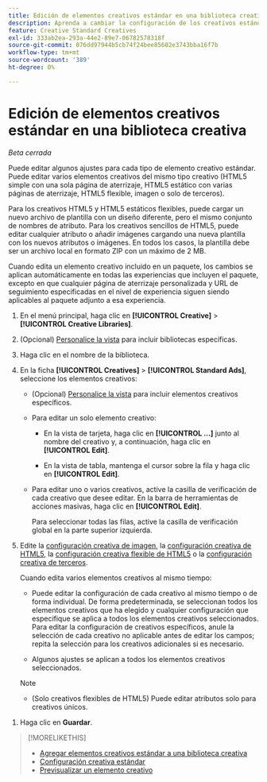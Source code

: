 ```yaml
---
title: Edición de elementos creativos estándar en una biblioteca creativa
description: Aprenda a cambiar la configuración de los creativos estándar (no dinámicos) en una biblioteca creativa.
feature: Creative Standard Creatives
exl-id: 333ab2ea-293a-44e2-89e7-06782578318f
source-git-commit: 076dd97944b5cb74f24bee85602e3743bba16f7b
workflow-type: tm+mt
source-wordcount: '389'
ht-degree: 0%

---
```


# Edición de elementos creativos estándar en una biblioteca creativa

*Beta cerrada*

Puede editar algunos ajustes para cada tipo de elemento creativo estándar. Puede editar varios elementos creativos <!-- or creative variations --> del mismo tipo creativo (HTML5 simple con una sola página de aterrizaje, HTML5 estático con varias páginas de aterrizaje, HTML5 flexible, imagen o solo de terceros<!-- , or dynamic -->).

Para los creativos HTML5 y HTML5 estáticos flexibles, puede cargar un nuevo archivo de plantilla con un diseño diferente, pero el mismo conjunto de nombres de atributo. Para los creativos sencillos de HTML5, puede editar cualquier atributo o añadir imágenes cargando una nueva plantilla con los nuevos atributos o imágenes. En todos los casos, la plantilla debe ser un archivo local en formato ZIP con un máximo de 2 MB.

Cuando edita un elemento creativo <!-- or creative variation --> incluido en un paquete, los cambios se aplican automáticamente en todas las experiencias que incluyen el paquete, excepto en que cualquier página de aterrizaje personalizada y URL de seguimiento especificadas en el nivel de experiencia siguen siendo aplicables al paquete adjunto a esa experiencia.

1. En el menú principal, haga clic en **[!UICONTROL Creative]** > **[!UICONTROL Creative Libraries]**.

1. (Opcional) [Personalice la vista](/help/creative/introduction/customize-data-views.md) para incluir bibliotecas específicas.

1. Haga clic en el nombre de la biblioteca.

1. En la ficha **[!UICONTROL Creatives]** > **[!UICONTROL Standard Ads]**, seleccione los elementos creativos:

   * (Opcional) [Personalice la vista](/help/creative/introduction/customize-data-views.md) para incluir elementos creativos específicos.

   * Para editar un solo elemento creativo:

      * En la vista de tarjeta, haga clic en **[!UICONTROL ...]** junto al nombre del creativo y, a continuación, haga clic en **[!UICONTROL Edit]**.

      * En la vista de tabla, mantenga el cursor sobre la fila y haga clic en **[!UICONTROL Edit]**.

   * Para editar uno o varios creativos, active la casilla de verificación de cada creativo que desee editar. En la barra de herramientas de acciones masivas, haga clic en **[!UICONTROL Edit]**.

     Para seleccionar todas las filas, active la casilla de verificación global en la parte superior izquierda.

1. Edite la [configuración creativa de imagen](/help/creative/creative-libraries/creative-settings-standard.md#creative-settings-image), la [configuración creativa de HTML5](/help/creative/creative-libraries/creative-settings-standard.md#creative-settings-html5), la [configuración creativa flexible de HTML5](/help/creative/creative-libraries/creative-settings-standard.md#creative-settings-flexible-html5) o la [configuración creativa de terceros](/help/creative/creative-libraries/creative-settings-standard.md#creative-settings-third-party). <!-- , or [dynamic creative settings](/help/creative/creative-libraries/creative-settings-dynamic.md) -->

   Cuando edita varios elementos creativos al mismo tiempo:

   * Puede editar la configuración de cada creativo al mismo tiempo o de forma individual. De forma predeterminada, se seleccionan todos los elementos creativos que ha elegido y cualquier configuración que especifique se aplica a todos los elementos creativos seleccionados. Para editar la configuración de creativos específicos, anule la selección de cada creativo no aplicable antes de editar los campos; repita la selección para los creativos adicionales si es necesario.

   * Algunos ajustes se aplican a todos los elementos creativos seleccionados.

   >[!NOTE]
   >
   >* (Solo creativos flexibles de HTML5) Puede editar atributos solo para creativos únicos.<!-- May never be implemented: Also, when you update the template for a parent creative with child variations, the variations are updated with any changes to the template layout, but the attribute values for the variation aren't changed. -->

<!-- Not there as of 1/16/25. If we do add it, verify the applicable ad types:   
1. (Flexible HTML5 [or third-party should be possible, but not so] creatives; optional) Once you've made your changes, click ![]() to preview the new creative. 
-->

1. Haga clic en **Guardar**.

<!-- Not there as of 1/16/25. If we do add it, add back in:
1. (Flexible HTML5 or third-party creatives; optional) Regenerate the thumbnail within the table view or cards view if the change isn't visible immediately.
-->

>[!MORELIKETHIS]
>
>* [Agregar elementos creativos estándar a una biblioteca creativa](creative-add-standard.md)
>* [Configuración creativa estándar](/help/creative/creative-libraries/creative-settings-standard.md)
>* [Previsualizar un elemento creativo](/help/creative/creative-libraries/creative-preview.md)
